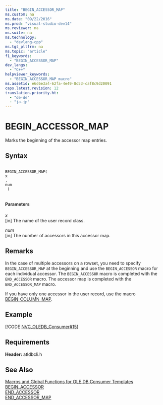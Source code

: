 ```yaml
---
title: "BEGIN_ACCESSOR_MAP"
ms.custom: na
ms.date: "09/22/2016"
ms.prod: "visual-studio-dev14"
ms.reviewer: na
ms.suite: na
ms.technology: 
  - "devlang-cpp"
ms.tgt_pltfrm: na
ms.topic: "article"
f1_keywords: 
  - "BEGIN_ACCESSOR_MAP"
dev_langs: 
  - "C++"
helpviewer_keywords: 
  - "BEGIN_ACCESSOR_MAP macro"
ms.assetid: e6d6e3a4-62fa-4e49-8c53-caf8c9d20091
caps.latest.revision: 12
translation.priority.ht: 
  - "de-de"
  - "ja-jp"
---
```

# BEGIN_ACCESSOR_MAP
Marks the beginning of the accessor map entries.  
  
## Syntax  
  
```  
  
BEGIN_ACCESSOR_MAP(  
x  
,   
num  
 )  
  
```  
  
#### Parameters  
 *x*  
 [in] The name of the user record class.  
  
 *num*  
 [in] The number of accessors in this accessor map.  
  
## Remarks  
 In the case of multiple accessors on a rowset, you need to specify `BEGIN_ACCESSOR_MAP` at the beginning and use the `BEGIN_ACCESSOR` macro for each individual accessor. The `BEGIN_ACCESSOR` macro is completed with the `END_ACCESSOR` macro. The accessor map is completed with the `END_ACCESSOR_MAP` macro.  
  
 If you have only one accessor in the user record, use the macro [BEGIN_COLUMN_MAP](../VS_csharp/begin_column_map.md).  
  
## Example  
 [!CODE [NVC_OLEDB_Consumer#15](../CodeSnippet/VS_Snippets_Cpp/NVC_OLEDB_Consumer#15)]  
  
## Requirements  
 **Header:** atldbcli.h  
  
## See Also  
 [Macros and Global Functions for OLE DB Consumer Templates](../VS_csharp/macros-and-global-functions-for-ole-db-consumer-templates.md)   
 [BEGIN_ACCESSOR](../VS_csharp/begin_accessor.md)   
 [END_ACCESSOR](../VS_csharp/end_accessor.md)   
 [END_ACCESSOR_MAP](../VS_csharp/end_accessor_map.md)